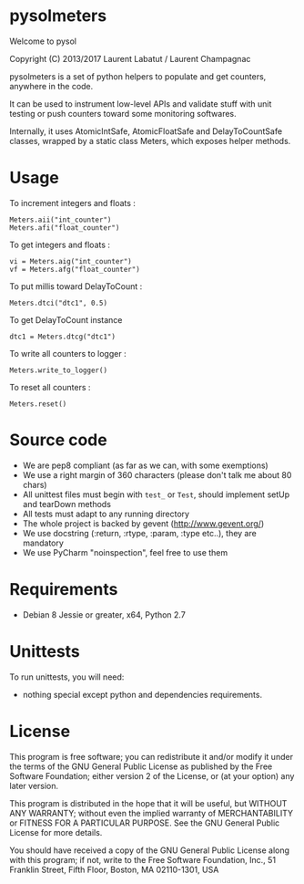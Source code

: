 pysolmeters
============

Welcome to pysol

Copyright (C) 2013/2017 Laurent Labatut / Laurent Champagnac

pysolmeters is a set of python helpers to populate and get counters, anywhere in the code.

It can be used to instrument low-level APIs and validate stuff with unit testing or push counters toward some monitoring softwares.

Internally, it uses AtomicIntSafe, AtomicFloatSafe and DelayToCountSafe classes, wrapped by a static class Meters, which exposes helper methods.

Usage
===============

To increment integers and floats :

```
Meters.aii("int_counter")
Meters.afi("float_counter")
```

To get integers and floats :

```
vi = Meters.aig("int_counter")
vf = Meters.afg("float_counter")
```

To put millis toward DelayToCount :

```
Meters.dtci("dtc1", 0.5)
```

To get DelayToCount instance

```
dtc1 = Meters.dtcg("dtc1")
```

To write all counters to logger :

```
Meters.write_to_logger()
```

To reset all counters :

```
Meters.reset()
```

Source code
===============

- We are pep8 compliant (as far as we can, with some exemptions)
- We use a right margin of 360 characters (please don't talk me about 80 chars)
- All unittest files must begin with `test_` or `Test`, should implement setUp and tearDown methods
- All tests must adapt to any running directory
- The whole project is backed by gevent (http://www.gevent.org/)
- We use docstring (:return, :rtype, :param, :type etc..), they are mandatory
- We use PyCharm "noinspection", feel free to use them

Requirements
===============

- Debian 8 Jessie or greater, x64, Python 2.7

Unittests
===============

To run unittests, you will need:

- nothing special except python and dependencies requirements.

License
===============

This program is free software; you can redistribute it and/or
modify it under the terms of the GNU General Public License
as published by the Free Software Foundation; either version 2
of the License, or (at your option) any later version.

This program is distributed in the hope that it will be useful,
but WITHOUT ANY WARRANTY; without even the implied warranty of
MERCHANTABILITY or FITNESS FOR A PARTICULAR PURPOSE.  See the
GNU General Public License for more details.

You should have received a copy of the GNU General Public License
along with this program; if not, write to the Free Software
Foundation, Inc., 51 Franklin Street, Fifth Floor, Boston, MA  02110-1301, USA


